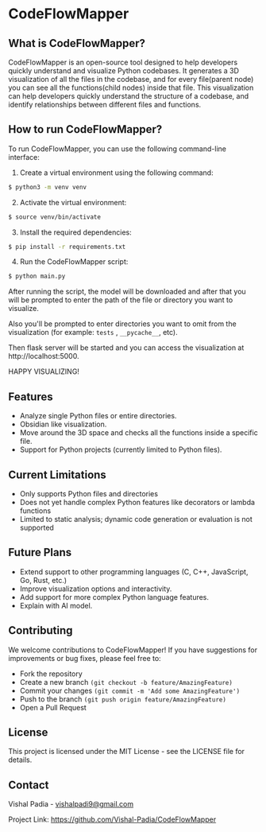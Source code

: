 # CodeFlowMapper

## What is CodeFlowMapper?

CodeFlowMapper is an open-source tool designed to help developers quickly understand and visualize Python codebases. It generates a 3D visualization of all the files in the codebase, and for every file(parent node) you can see all the functions(child nodes) inside that file. This visualization can help developers quickly understand the structure of a codebase, and identify relationships between different files and functions.

## How to run CodeFlowMapper?
To run CodeFlowMapper, you can use the following command-line interface:
1. Create a virtual environment using the following command:
```bash
$ python3 -m venv venv
``` 
2. Activate the virtual environment:
```bash
$ source venv/bin/activate
```
3. Install the required dependencies:
```bash
$ pip install -r requirements.txt
```
4. Run the CodeFlowMapper script:
```bash
$ python main.py
```
After running the script, the model will be downloaded and after that you will be prompted to enter the path of the file or directory you want to visualize. 

Also you'll be prompted to enter directories you want to omit from the visualization (for example: `tests` , `__pycache__`, etc).

Then flask server will be started and you can access the visualization at http://localhost:5000.

HAPPY VISUALIZING! 

## Features

- Analyze single Python files or entire directories.
- Obsidian like visualization.
- Move around the 3D space and checks all the functions inside a specific file.
- Support for Python projects (currently limited to Python files).

## Current Limitations

- Only supports Python files and directories
- Does not yet handle complex Python features like decorators or lambda functions
- Limited to static analysis; dynamic code generation or evaluation is not supported

## Future Plans

- Extend support to other programming languages (C, C++, JavaScript, Go, Rust, etc.)
- Improve visualization options and interactivity.
- Add support for more complex Python language features.
- Explain with AI model.

## Contributing
We welcome contributions to CodeFlowMapper! If you have suggestions for improvements or bug fixes, please feel free to:

- Fork the repository
- Create a new branch `(git checkout -b feature/AmazingFeature)`
- Commit your changes `(git commit -m 'Add some AmazingFeature')`
- Push to the branch `(git push origin feature/AmazingFeature)`
- Open a Pull Request

## License
This project is licensed under the MIT License - see the LICENSE file for details.

## Contact
Vishal Padia - vishalpadi9@gmail.com

Project Link: https://github.com/Vishal-Padia/CodeFlowMapper